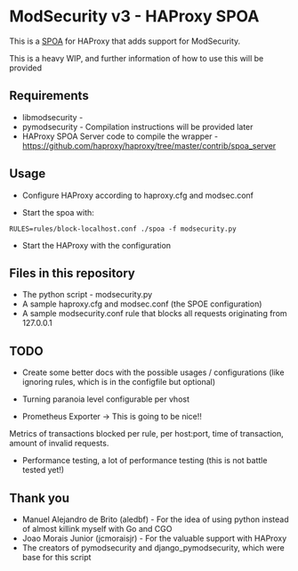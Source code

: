 # ModSecurity v3 - HAProxy SPOA

This is a [SPOA](https://www.haproxy.com/blog/extending-haproxy-with-the-stream-processing-offload-engine/) for HAProxy 
that adds support for ModSecurity.

This is a heavy WIP, and further information of how to use this will be provided

## Requirements
* libmodsecurity - 
* pymodsecurity - Compilation instructions will be provided later
* HAProxy SPOA Server code to compile the wrapper - https://github.com/haproxy/haproxy/tree/master/contrib/spoa_server

## Usage

* Configure HAProxy according to haproxy.cfg and modsec.conf

* Start the spoa with: 
```
RULES=rules/block-localhost.conf ./spoa -f modsecurity.py
```

* Start the HAProxy with the configuration

## Files in this repository

* The python script - modsecurity.py
* A sample haproxy.cfg and modsec.conf (the SPOE configuration)
* A sample modsecurity.conf rule that blocks all requests originating from 127.0.0.1

## TODO
* Create some better docs with the possible usages / configurations (like ignoring rules, which is in the configfile but optional)
* Turning paranoia level configurable per vhost

* Prometheus Exporter -> This is going to be nice!!

Metrics of transactions blocked per rule, per host:port, time of transaction, amount of invalid requests.

* Performance testing, a lot of performance testing (this is not battle tested yet!)

## Thank you
- Manuel Alejandro de Brito (aledbf) - For the idea of using python instead of almost killink myself with Go and CGO
- Joao Morais Junior (jcmoraisjr) - For the valuable support with HAProxy
- The creators of pymodsecurity and django_pymodsecurity, which were base for this script

